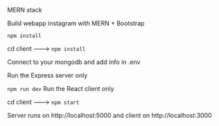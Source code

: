MERN stack

Build webapp instagram with MERN + Bootstrap

`npm install`

cd client ---> `npm install`

Connect to your mongodb and add info in .env

Run the Express server only

`npm run dev`
Run the React client only

cd client ---> `npm start `

Server runs on http://localhost:5000 and
client on http://localhost:3000
